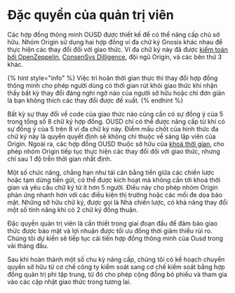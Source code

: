 # Đặc quyền của quản trị viên

Các hợp đồng thông minh OUSD được thiết kế để có thể nâng cấp chủ sở hữu. Nhóm Origin sử dụng hai hợp đồng ví đa chữ ký Gnosis khác nhau để thực hiện các thay đổi đối với giao thức. Ví đa chữ ký này đã được [kiểm toán bởi OpenZeppelin](https://blog.openzeppelin.com/gnosis-multisig-wallet-audit-d702ff0e2b1e/), [ConsenSys Dilligence](https://blog.gnosis.pm/the-gnosis-multisig-wallet-and-our-commitment-to-security-ce9aca0d17f6), đội ngũ Origin, và các bên thứ 3 khác.

{% hint style="info" %}
Việc trì hoãn thời gian thực thi thay đổi hợp đồng thông minh cho phép người dùng có thời gian rút khỏi giao thức khi nhận thấy bất kỳ thay đổi đáng nghi ngờ nào của người sở hữu hoặc chỉ đơn giản là bạn không thích các thay đổi được đề xuất.
{% endhint %}

Bất kỳ sự thay đổi về code của giao thức nào cũng cần có sự đồng ý của 5 trong tổng số 8 chữ ký hợp đồng. OUSD chỉ có thể được nâng cấp từ khi có sự đồng ý của 5 trên 8 ví đa chữ ký này. Điểm mấu chốt của hình thức đa chữ ký này là quyền quyết định sẽ không chỉ thuộc về sáng lập viên của Origin. Ngoài ra, các hợp đồng OUSD thuộc sở hữu của [khoá thời gian](../smart-contracts/api/timelock.md), cho phép nhóm Origin tiếp tục thực hiện các thay đổi đối với giao thức, nhưng chỉ sau 1 độ trễn thời gian nhất định.

Một số chức năng, chẳng hạn như tái cân bằng tiền giữa các chiến lược hoặc tạm dừng tiền gửi, có thể được kích hoạt mà không cần tới khoá thời gian và yêu cầu chữ ký từ ít hơn 5 người. Điều này cho phép nhóm Origin phản ứng nhanh hơn với các điều kiện thị trường hoặc các mối đe dọa bảo mật. Những sỡ hữu chữ ký, được gọi là Nhà chiến lược, có khả năng thay đổi một số tính năng khi có 2 chữ ký đồng thuận.

Đặc quyền quản trị viên là cần thiết trong giai đoạn đầu để đảm bảo giao thức được bảo mật và lợi nhuận được tối ưu đồng thời giảm thiểu rủi ro. Chúng tôi dự kiến sẽ tiếp tục cải tiến hợp đồng thông minh của Ousd trong vài tháng đầu.

Sau khi hoàn thành một số chu kỳ nâng cấp, chúng tôi có kế hoạch chuyển quyền sở hữu từ cơ chế công ty kiểm soát sang cơ chế kiếm soát bằng hợp đồng quản trị phi tập trung, từ đó cho phép cộng đồng bỏ phiếu và tham gia vào các cập nhật giao thức trong tương lai.


